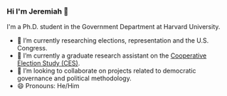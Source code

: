 ### Hi I'm Jeremiah 👋

I'm a Ph.D. student in the Government Department at Harvard University. 

- 🔭 I’m currently researching elections, representation and the U.S. Congress. 
- 🌱 I’m currently a graduate research assistant on the [Cooperative Election Study (CES)](https://cces.gov.harvard.edu/).  
- 👯 I’m looking to collaborate on projects related to democratic governance and political methodology. 
- 😄 Pronouns: He/Him
